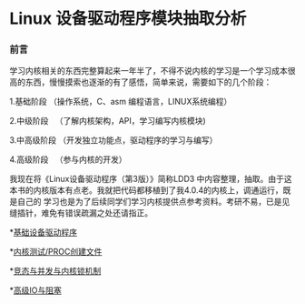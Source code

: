 # Linux 设备驱动程序模块抽取分析

### 前言

学习内核相关的东西完整算起来一年半了，不得不说内核的学习是一个学习成本很高的东西，慢慢摸索也逐渐的有了感悟，简单来说，需要如下的几个阶段：

1.基础阶段   （操作系统，C、asm 编程语言，LINUX系统编程）

2.中级阶段   （了解内核架构，API，学习编写内核模块)

3.中高级阶段 （开发独立功能点，驱动程序的学习与编写）

4.高级阶段   （参与内核的开发）

我现在将《Linux设备驱动程序（第3版）》简称LDD3 中内容整理，抽取。由于这本书的内核版本有点老。我就把代码都移植到了我4.0.4的内核上，调通运行，既是自己的
学习也是为了后续同学们学习内核提供点参考资料。考研不易，已是见缝插针，难免有错误疏漏之处还请指正。

*[基础设备驱动程序](./simple_basic/README.md)


*[内核测试/PROC创建文件](./test_kernel/README.md)


*[竞态与并发与内核锁机制](./concur/README.md)


*[高级IO与阻塞](./higher_scull/README.md)
